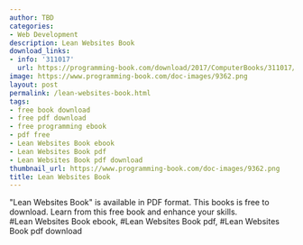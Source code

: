 ```yaml
---
author: TBD
categories:
- Web Development
description: Lean Websites Book
download_links:
- info: '311017'
  url: https://programming-book.com/download/2017/ComputerBooks/311017/Lean Websites.pdf
image: https://www.programming-book.com/doc-images/9362.png
layout: post
permalink: /lean-websites-book.html
tags:
- free book download
- free pdf download
- free programming ebook
- pdf free
- Lean Websites Book ebook
- Lean Websites Book pdf
- Lean Websites Book pdf download
thumbnail_url: https://www.programming-book.com/doc-images/9362.png
title: Lean Websites Book
---
```


 
<div class="item-desc text-justify">
  "Lean Websites Book" is available in PDF format. This books is free to download. Learn from this free book and enhance your skills.
  <br>
  #Lean Websites Book ebook, #Lean Websites Book pdf, #Lean Websites Book pdf download
</div>